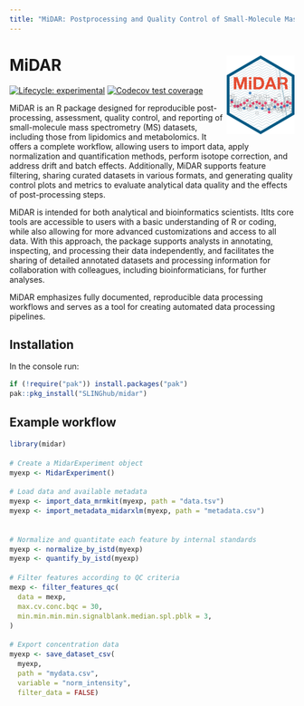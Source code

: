```yaml
---
title: "MiDAR: Postprocessing and Quality Control of Small-Molecule Mass Spectrometry Data "
---
```


# MiDAR <img src="man/figures/logo.png" align="right" height="139"/>

<!-- badges: start -->

[![Lifecycle: experimental](https://img.shields.io/badge/lifecycle-experimental-orange.svg)](https://lifecycle.r-lib.org/articles/stages.html#experimental) [![Codecov test coverage](https://codecov.io/gh/SLINGhub/midar/branch/master/graph/badge.svg)](https://app.codecov.io/gh/SLINGhub/midar?branch=master)

<!-- badges: end -->

MiDAR is an R package designed for reproducible post-processing, assessment, quality control, and reporting of small-molecule mass spectrometry (MS) datasets, including those from lipidomics and metabolomics. It offers a complete workflow, allowing users to import data, apply normalization and quantification methods, perform isotope correction, and address drift and batch effects. Additionally, MiDAR supports feature filtering, sharing curated datasets in various formats, and generating quality control plots and metrics to evaluate analytical data quality and the effects of post-processing steps.

MiDAR is intended for both analytical and bioinformatics scientists. ItIts core tools are accessible to users with a basic understanding of R or coding, while also allowing for more advanced customizations and access to all data. With this approach, the package supports analysts in annotating, inspecting, and processing their data independently, and facilitates the sharing of detailed annotated datasets and processing information for collaboration with colleagues, including bioinformaticians, for further analyses.

MiDAR emphasizes fully documented, reproducible data processing workflows and serves as a tool for creating automated data processing pipelines.

## Installation

In the console run:

``` r
if (!require("pak")) install.packages("pak")
pak::pkg_install("SLINGhub/midar")
```

## Example workflow

``` r
library(midar)

# Create a MidarExperiment object
myexp <- MidarExperiment()

# Load data and available metadata
myexp <- import_data_mrmkit(myexp, path = "data.tsv")
myexp <- import_metadata_midarxlm(myexp, path = "metadata.csv")


# Normalize and quantitate each feature by internal standards
myexp <- normalize_by_istd(myexp)
myexp <- quantify_by_istd(myexp)

# Filter features according to QC criteria
mexp <- filter_features_qc(
  data = mexp, 
  max.cv.conc.bqc = 30,
  min.min.min.min.signalblank.median.spl.pblk = 3,
)

# Export concentration data
myexp <- save_dataset_csv(
  myexp, 
  path = "mydata.csv", 
  variable = "norm_intensity", 
  filter_data = FALSE)
```
